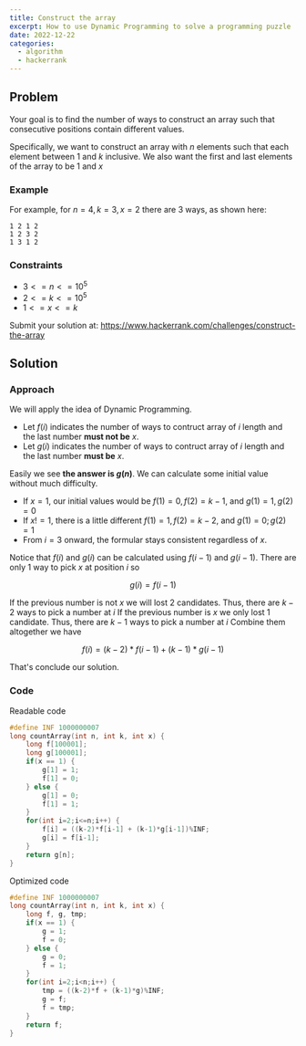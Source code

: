 ```yaml
---
title: Construct the array
excerpt: How to use Dynamic Programming to solve a programming puzzle
date: 2022-12-22
categories:
  - algorithm
  - hackerrank
---
```


## Problem

Your goal is to find the number of ways to construct an array such that consecutive positions contain different values.

Specifically, we want to construct an array with $n$ elements such that each element between $1$ and $k$ inclusive. We also want the first and last elements of the array to be $1$ and $x$

### Example

For example, for $n=4, k=3, x=2$ there are $3$ ways, as shown here:

```
1 2 1 2
1 2 3 2
1 3 1 2
```

### Constraints

- $3 <= n <= 10^5$
- $2 <= k <= 10^5$
- $1 <= x <= k$

Submit your solution at: https://www.hackerrank.com/challenges/construct-the-array

## Solution

### Approach

We will apply the idea of Dynamic Programming.

- Let $f(i)$ indicates the number of ways to contruct array of $i$ length and the last number **must not be** $x$.
- Let $g(i)$ indicates the number of ways to contruct array of $i$ length and the last number **must be** $x$.

Easily we see **the answer is $g(n)$**.
We can calculate some initial value without much difficulty.

- If $x = 1$, our initial values would be $f(1) = 0, f(2) = k - 1$, and $g(1) = 1, g(2) = 0$
- If $x != 1$, there is a little different $f(1) = 1, f(2) = k - 2$, and $g(1) = 0;g(2) = 1$
- From $i=3$ onward, the formular stays consistent regardless of $x$.

Notice that $f(i)$ and $g(i)$ can be calculated using $f(i-1)$ and $g(i-1)$.
There are only 1 way to pick $x$ at position $i$ so

$$
g(i) = f(i - 1)
$$

If the previous number is not $x$ we will lost 2 candidates. Thus, there are $k - 2$ ways to pick a number at $i$
If the previous number is $x$ we only lost 1 candidate. Thus, there are $k - 1$ ways to pick a number at $i$
Combine them altogether we have

$$
f(i) = (k - 2) * f(i - 1) + (k - 1) * g(i - 1)
$$

That's conclude our solution.

### Code

Readable code

```cpp
#define INF 1000000007
long countArray(int n, int k, int x) {
    long f[100001];
    long g[100001];
    if(x == 1) {
        g[1] = 1;
        f[1] = 0;
    } else {
        g[1] = 0;
        f[1] = 1;
    }
    for(int i=2;i<=n;i++) {
        f[i] = ((k-2)*f[i-1] + (k-1)*g[i-1])%INF;
        g[i] = f[i-1];
    }
    return g[n];
}
```

Optimized code

```cpp
#define INF 1000000007
long countArray(int n, int k, int x) {
    long f, g, tmp;
    if(x == 1) {
        g = 1;
        f = 0;
    } else {
        g = 0;
        f = 1;
    }
    for(int i=2;i<n;i++) {
        tmp = ((k-2)*f + (k-1)*g)%INF;
        g = f;
        f = tmp;
    }
    return f;
}
```
